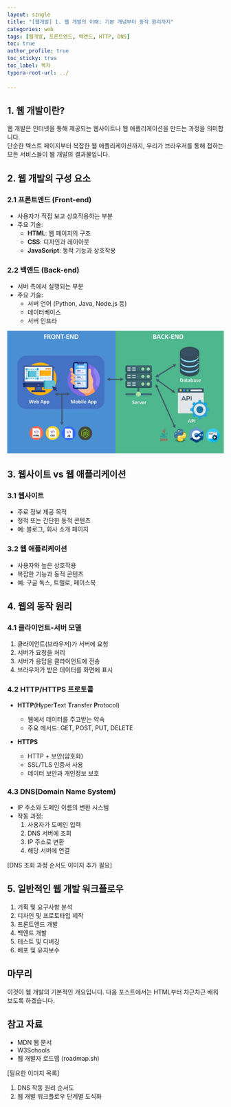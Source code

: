 ```yaml
---
layout: single
title: "[웹개발] 1. 웹 개발의 이해: 기본 개념부터 동작 원리까지"
categories: web
tags: [웹개발, 프론트엔드, 백엔드, HTTP, DNS]
toc: true
author_profile: true
toc_sticky: true
toc_label: 목차
typora-root-url: ../

---
```


## 1. 웹 개발이란?

웹 개발은 인터넷을 통해 제공되는 웹사이트나 웹 애플리케이션을 만드는 과정을 의미합니다.  
단순한 텍스트 페이지부터 복잡한 웹 애플리케이션까지, 우리가 브라우저를 통해 접하는 모든 서비스들이 웹 개발의 결과물입니다.



## 2. 웹 개발의 구성 요소

### 2.1 프론트엔드 (Front-end)
- 사용자가 직접 보고 상호작용하는 부분
- 주요 기술:
  - **HTML**: 웹 페이지의 구조
  - **CSS**: 디자인과 레이아웃
  - **JavaScript**: 동적 기능과 상호작용

### 2.2 백엔드 (Back-end)
- 서버 측에서 실행되는 부분
- 주요 기술:
  - 서버 언어 (Python, Java, Node.js 등)
  - 데이터베이스
  - 서버 인프라

![프론트백엔드](/../assets/images/2025-03-31-Web_1/프론트백엔드.png)



## 3. 웹사이트 vs 웹 애플리케이션

### 3.1 웹사이트
- 주로 정보 제공 목적
- 정적 또는 간단한 동적 콘텐츠
- 예: 블로그, 회사 소개 페이지

### 3.2 웹 애플리케이션
- 사용자와 높은 상호작용
- 복잡한 기능과 동적 콘텐츠
- 예: 구글 독스, 트렐로, 페이스북

## 4. 웹의 동작 원리

### 4.1 클라이언트-서버 모델
1. 클라이언트(브라우저)가 서버에 요청
2. 서버가 요청을 처리
3. 서버가 응답을 클라이언트에 전송
4. 브라우저가 받은 데이터를 화면에 표시

### 4.2 HTTP/HTTPS 프로토콜
- **HTTP**(**H**yper**T**ext **T**ransfer **P**rotocol)
  - 웹에서 데이터를 주고받는 약속
  - 주요 메서드: GET, POST, PUT, DELETE

- **HTTPS**
  - HTTP + 보안(암호화)
  - SSL/TLS 인증서 사용
  - 데이터 보안과 개인정보 보호

### 4.3 DNS(Domain Name System)
- IP 주소와 도메인 이름의 변환 시스템
- 작동 과정:
  1. 사용자가 도메인 입력
  2. DNS 서버에 조회
  3. IP 주소로 변환
  4. 해당 서버에 연결

[DNS 조회 과정 순서도 이미지 추가 필요]

## 5. 일반적인 웹 개발 워크플로우

1. 기획 및 요구사항 분석
2. 디자인 및 프로토타입 제작
3. 프론트엔드 개발
4. 백엔드 개발
5. 테스트 및 디버깅
6. 배포 및 유지보수

## 마무리

이것이 웹 개발의 기본적인 개요입니다. 다음 포스트에서는 HTML부터 차근차근 배워보도록 하겠습니다.

## 참고 자료
- MDN 웹 문서
- W3Schools
- 웹 개발자 로드맵 (roadmap.sh)



[필요한 이미지 목록]

1. DNS 작동 원리 순서도
2. 웹 개발 워크플로우 단계별 도식화

